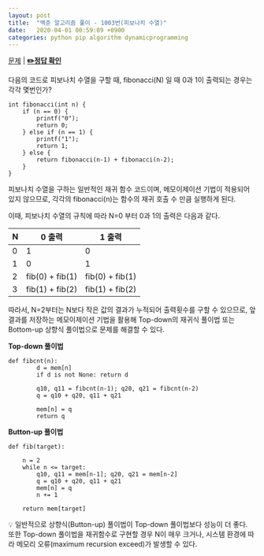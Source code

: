 ```yaml
---
layout: post
title:  "백준 알고리즘 풀이 - 1003번(피보나치 수열)"
date:   2020-04-01 00:59:09 +0900
categories: python pip algorithm dynamicprogramming
---
```


[문제](https://www.acmicpc.net/problem/1003) |
**[✏️정답 확인](https://github.com/live2skull/TheLordOfBOJ/blob/master/problems/%EB%8B%A4%EC%9D%B4%EB%82%98%EB%AF%B9_%ED%94%84%EB%A1%9C%EA%B7%B8%EB%9E%98%EB%B0%8D/1003.py)**


다음의 코드로 피보나치 수열을 구할 때, fibonacci(N) 일 때 0과 1이 출력되는 경우는 각각 몇번인가?

```
int fibonacci(int n) {
    if (n == 0) {
        printf("0");
        return 0;
    } else if (n == 1) {
        printf("1");
        return 1;
    } else {
        return fibonacci(n‐1) + fibonacci(n‐2);
    }
}
```

피보나치 수열을 구하는 일반적인 재귀 함수 코드이며, 메모이제이션 기법이 적용되어 있지 않으므로, 각각의 fibonacci(n)는 함수의 재귀 호출 수 만큼 실행하게 된다.

이때, 피보나치 수열의 규칙에 따라 N=0 부터 0과 1의 출력은 다음과 같다.

|N|0 출력|1 출력
|---|-----|-----|
|0|1|0|
|1|0|1|
|2|fib(0) + fib(1)|fib(0) + fib(1)|
|3|fib(1) + fib(2)|fib(1) + fib(2)|

따라서, N=2부터는 N보다 작은 값의 결과가 누적되어 출력횟수를 구할 수 있으므로, 앞 결과를 저장하는 메모이제이션 기법을 활용해 Top-down의 재귀식 풀이법 또는 Bottom-up 상향식 풀이법으로 문제를 해결할 수 있다.

**Top-down 풀이법**
```
def fibcnt(n):
        d = mem[n]
        if d is not None: return d

        q10, q11 = fibcnt(n-1); q20, q21 = fibcnt(n-2)
        q = q10 + q20, q11 + q21

        mem[n] = q
        return q
```

**Button-up 풀이법**
```
def fib(target):

    n = 2
    while n <= target:
        q10, q11 = mem[n-1]; q20, q21 = mem[n-2]
        q = q10 + q20, q11 + q21
        mem[n] = q
        n += 1

    return mem[target]
```

💡 일반적으로 상향식(Button-up) 풀이법이 Top-down 풀이법보다 성능이 더 좋다.  
또한 Top-down 풀이법을 재귀함수로 구현할 경우 N이 매우 크거나, 시스템 환경에 따라 메모리 오류(maximum recursion exceed)가 발생할 수 있다.
